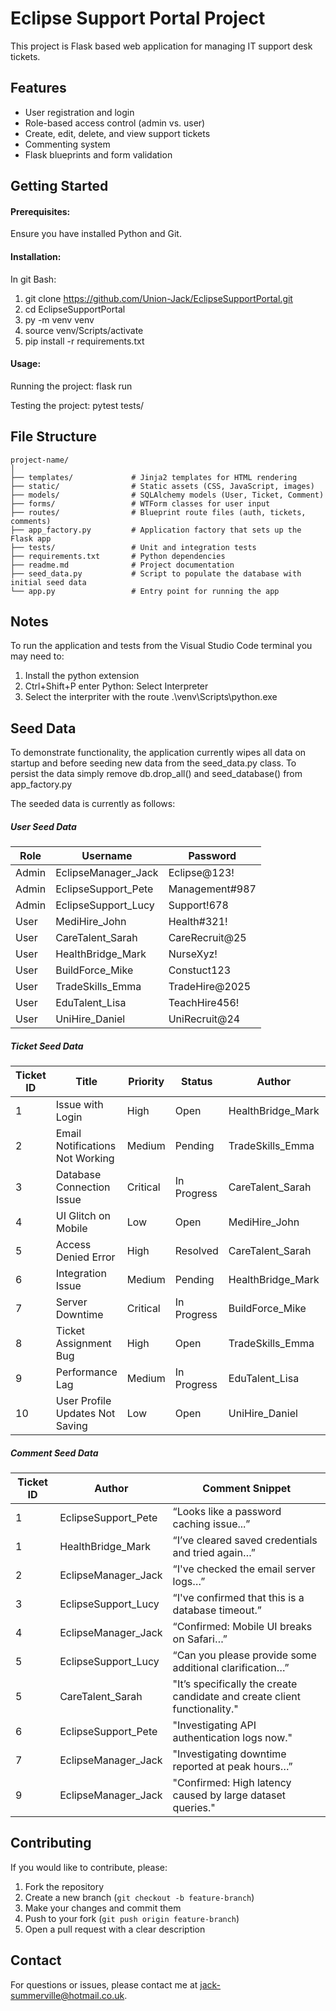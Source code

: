 # Eclipse Support Portal Project
This project is Flask based web application for managing IT support desk tickets.

## Features
- User registration and login
- Role-based access control (admin vs. user)
- Create, edit, delete, and view support tickets
- Commenting system
- Flask blueprints and form validation

## Getting Started
#### Prerequisites:
Ensure you have installed Python and Git.

#### Installation: 
In git Bash:
1. git clone https://github.com/Union-Jack/EclipseSupportPortal.git
2. cd EclipseSupportPortal
3. py -m venv venv
4. source venv/Scripts/activate
5. pip install -r requirements.txt

#### Usage:
Running the project:
flask run 

Testing the project:
pytest tests/

## File Structure
    project-name/
    │
    ├── templates/             # Jinja2 templates for HTML rendering
    ├── static/                # Static assets (CSS, JavaScript, images)
    ├── models/                # SQLAlchemy models (User, Ticket, Comment)
    ├── forms/                 # WTForm classes for user input
    ├── routes/                # Blueprint route files (auth, tickets, comments)
    ├── app_factory.py         # Application factory that sets up the Flask app
    ├── tests/                 # Unit and integration tests
    ├── requirements.txt       # Python dependencies
    ├── readme.md              # Project documentation
    ├── seed_data.py           # Script to populate the database with initial seed data
    └── app.py                 # Entry point for running the app

## Notes
To run the application and tests from the Visual Studio Code terminal you may need to:
1. Install the python extension
2. Ctrl+Shift+P enter Python: Select Interpreter 
3. Select the interpriter with the route .\venv\Scripts\python.exe

## Seed Data
To demonstrate functionality, the application currently wipes all data on startup and before seeding new data from the seed_data.py class.
To persist the data simply remove db.drop_all() and seed_database() from app_factory.py

The seeded data is currently as follows:
##### User Seed Data
| Role  | Username              | Password        |
|-------|------------------------|-----------------|
| Admin | EclipseManager_Jack    | Eclipse@123!     |
| Admin | EclipseSupport_Pete    | Management#987   |
| Admin | EclipseSupport_Lucy    | Support!678      |
| User  | MediHire_John          | Health#321!      |
| User  | CareTalent_Sarah       | CareRecruit@25   |
| User  | HealthBridge_Mark      | NurseXyz!        |
| User  | BuildForce_Mike        | Constuct123      |
| User  | TradeSkills_Emma       | TradeHire@2025   |
| User  | EduTalent_Lisa         | TeachHire456!    |
| User  | UniHire_Daniel         | UniRecruit@24    |

##### Ticket Seed Data
| Ticket ID | Title                              | Priority  | Status       | Author             | Assignee              |
|-----------|------------------------------------|-----------|--------------|---------------------|------------------------|
| 1         | Issue with Login                   | High      | Open         | HealthBridge_Mark   | EclipseSupport_Pete    |
| 2         | Email Notifications Not Working    | Medium    | Pending      | TradeSkills_Emma    | EclipseManager_Jack    |
| 3         | Database Connection Issue          | Critical  | In Progress  | CareTalent_Sarah    | EclipseSupport_Lucy    |
| 4         | UI Glitch on Mobile                | Low       | Open         | MediHire_John       | EclipseManager_Jack    |
| 5         | Access Denied Error                | High      | Resolved     | CareTalent_Sarah    | EclipseSupport_Lucy    |
| 6         | Integration Issue                  | Medium    | Pending      | HealthBridge_Mark   | EclipseSupport_Pete    |
| 7         | Server Downtime                    | Critical  | In Progress  | BuildForce_Mike     | EclipseManager_Jack    |
| 8         | Ticket Assignment Bug              | High      | Open         | TradeSkills_Emma    | Unassigned             |
| 9         | Performance Lag                    | Medium    | In Progress  | EduTalent_Lisa      | EclipseManager_Jack    |
| 10        | User Profile Updates Not Saving    | Low       | Open         | UniHire_Daniel      | Unassigned             |

##### Comment Seed Data
| Ticket ID | Author              | Comment Snippet                                                              |
|-----------|---------------------|------------------------------------------------------------------------------|
| 1         | EclipseSupport_Pete | “Looks like a password caching issue...”                                     |
| 1         | HealthBridge_Mark   | “I’ve cleared saved credentials and tried again…”                            |
| 2         | EclipseManager_Jack | “I've checked the email server logs…”                                        |
| 3         | EclipseSupport_Lucy | “I've confirmed that this is a database timeout.”                            |
| 4         | EclipseManager_Jack | “Confirmed: Mobile UI breaks on Safari…”                                     |
| 5         | EclipseSupport_Lucy | “Can you please provide some additional clarification…”                      |
| 5         | CareTalent_Sarah    | "It’s specifically the create candidate and create client functionality."    |
| 6         | EclipseSupport_Pete | "Investigating API authentication logs now."                                 |
| 7         | EclipseManager_Jack | "Investigating downtime reported at peak hours…”                             |
| 9         | EclipseManager_Jack | "Confirmed: High latency caused by large dataset queries."                   |


## Contributing
If you would like to contribute, please:
1. Fork the repository
2. Create a new branch (`git checkout -b feature-branch`)
3. Make your changes and commit them
4. Push to your fork (`git push origin feature-branch`)
5. Open a pull request with a clear description

## Contact
For questions or issues, please contact me at jack-summerville@hotmail.co.uk.